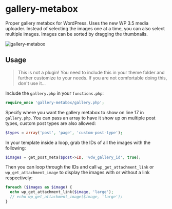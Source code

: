 gallery-metabox
===============

Proper gallery metabox for WordPress. Uses the new WP 3.5 media uploader. Instead of selecting the images one at a time, you can also select multiple images. Images can be sorted by dragging the thumbnails.

![gallery-metabox](http://www.daanvosdewael.com/files/gallery-metabox-preview.jpg)

Usage
-----

>This is not a plugin! You need to include this in your theme folder and further customize to your needs. If you are not comfortable doing this, don't use it...

Include the `gallery.php` in your `functions.php`:

```php
require_once 'gallery-metabox/gallery.php';
```

Specify where you want the gallery metabox to show on line 17 in `gallery.php`. You can pass an array to have it show up on multiple post types, custom post types are also allowed:

```php
$types = array('post', 'page', 'custom-post-type');
```

In your template inside a loop, grab the IDs of all the images with the following:

```php
$images = get_post_meta($post->ID, 'vdw_gallery_id', true);
```

Then you can loop through the IDs and call `wp_get_attachment_link` or `wp_get_attachment_image` to display the images with or without a link respectively:

```php
foreach ($images as $image) {
  echo wp_get_attachment_link($image, 'large');
  // echo wp_get_attachment_image($image, 'large');
}
```